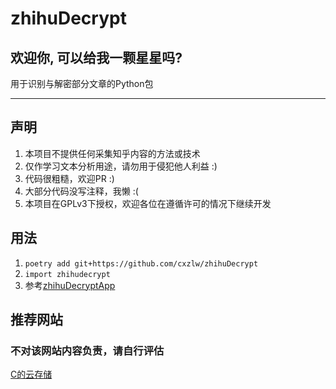 # zhihuDecrypt

## 欢迎你, 可以给我一颗星星吗? 

用于识别与解密部分文章的Python包

---

## 声明

1. 本项目不提供任何采集知乎内容的方法或技术
2. 仅作学习文本分析用途，请勿用于侵犯他人利益 :)
3. 代码很粗糙，欢迎PR :)
4. 大部分代码没写注释，我懒 :(
5. 本项目在GPLv3下授权，欢迎各位在遵循许可的情况下继续开发

## 用法

1. `poetry add git+https://github.com/cxzlw/zhihuDecrypt`
2. `import zhihudecrypt`
3. 参考[zhihuDecryptApp](https://github.com/cxzlw/zhihuDecryptApp)

## 推荐网站

### 不对该网站内容负责，请自行评估

[C的云存储](https://cdycc.cn/)

